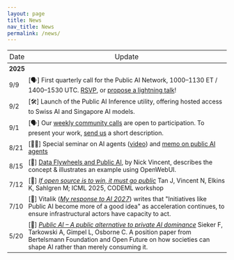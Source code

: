 ```yaml
---
layout: page
title: News
nav_title: News
permalink: /news/
---
```


<style>
table {  border-spacing: 0; }
table td, table th {  padding: 4px; font-size:14px; /* default is 12px */ }
table td:first-child { white-space: nowrap; width: 2.5em;  /* don't break on date */ }
table th { text-align: center; font-weight: normal; font-size: 16px; }
</style>

| Date | Update |
|------|--------|
| **2025**  |   |
| 9/9 | [🗣️] First quarterly call for the Public AI Network, 1000–1130 ET / 1400–1530 UTC.  [RSVP](https://luma.com/g9fafiq0), or [propose a lightning talk](https://docs.google.com/forms/d/e/1FAIpQLSdYfhh44IkZf8JcnPM7BJVf5xWu0chHProQE97XxBJe6kL4rQ/viewform)!
| 9/2 | [🛠] Launch of the Public AI Inference utility, offering hosted access to Swiss AI and Singapore AI models.  |
| 9/1 | [🗣️] Our [weekly community calls](https://calendar.google.com/calendar/u/0/share?slt=1AQOvs_UUrtx8x5KqN9JkH3NPNtSrJTmvT0jQ1Pvn3HGAbJEW1qma6uGGMbSLmFPYu0XqiZEIjLK7VMIMwLJT6oKJZwvj8RM5jrSV) are open to participation.  To present your work, [send us](mailto:hello@publicai.network) a short description.
| 8/21 | [👨‍🏫] Special seminar on AI agents ([video](https://www.youtube.com/watch?v=wZ23B9ohMvQ)) and [memo on public AI agents](https://docs.google.com/document/d/1eVaVJVkwHw3HIKePBsfTVd_q6h4mawnsnXXql6NHqc8/) |
| 8/15 | [📜] [Data Flywheels and Public AI](https://nickmvincent.github.io/pai-flywheel-mini-book-2/), by Nick Vincent, describes the concept & illustrates an example using OpenWebUI.
| 7/12 | [📜] [*If open source is to win, it must go public*](https://arxiv.org/abs/2507.09296) Tan J, Vincent N, Elkins K, Sahlgren M; ICML 2025, CODEML workshop |
| 7/10 | [📰] Vitalik ([*My response to AI 2027*](https://vitalik.eth.limo/general/2025/07/10/2027.html)) writes that "Initiatives like Public AI become more of a good idea" as acceleration continues, to ensure infrastructural actors have capacity to act.|
| 5/20 | [📜] [*Public AI – A public alternative to private AI dominance*]() Sieker F, Tarkowski A, Gimpel L, Osborne C.  A position paper from Bertelsmann Foundation and Open Future on how societies can shape AI rather than merely consuming it. |



